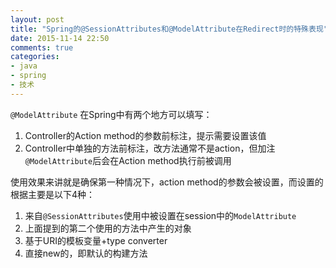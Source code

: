 ```yaml
---
layout: post
title: "Spring的@SessionAttributes和@ModelAttribute在Redirect时的特殊表现"
date: 2015-11-14 22:50
comments: true
categories:
- java
- spring
- 技术
---
```


`@ModelAttribute` 在Spring中有两个地方可以填写：

1. Controller的Action method的参数前标注，提示需要设置该值  
2. Controller中单独的方法前标注，改方法通常不是action，但加注`@ModelAttribute`后会在Action method执行前被调用  

使用效果来讲就是确保第一种情况下，action method的参数会被设置，而设置的根据主要是以下4种：

1. 来自`@SessionAttributes`使用中被设置在session中的`ModelAttribute`  
2. 上面提到的第二个使用的方法中产生的对象  
3. 基于URI的模板变量+type converter  
4. 直接new的，即默认的构建方法
